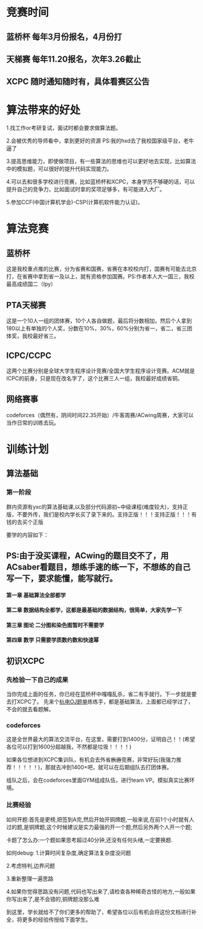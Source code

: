 # 竞赛时间
## 蓝桥杯 每年3月份报名，4月份打
## 天梯赛 每年11.20报名，次年3.26截止
## XCPC 随时通知随时有，具体看赛区公告

# 算法带来的好处

1.找工作or考研复试，面试时都会要求做算法题。

2.会被优秀的导师看中，拿到更好的资源 PS:我的hxd去了我校国家级平台，老牛逼了

3.提高思维能力，即使做项目，有一些算法的思维也可以更好地去实现，比如算法中的模拟题，可以很好的提升代码实现能力。

4.可以去和很多学校进行竞赛，比如蓝桥杯和XCPC，本身学历不够硬的话，可以提升自己的竞争力，比如面试时拿的奖项足够多，有可能进入大厂。

5.参加CCF(中国计算机学会)-CSP(计算机软件能力认证)。 

# 算法竞赛
## 蓝桥杯
这是我校重点推的比赛，分为省赛和国赛，省赛在本校校内打，国赛有可能去北京打，在省赛中拿到省一及以上，就有资格参加国赛。PS:作者本人大一国三，我校最高成绩国二（lpy）

## PTA天梯赛
这是一个10人一组的团体赛，10个人各自做题，最后将分数相加，然后个人拿到180以上有单独的个人奖，分数在10%，30%，60%分别为省一，省二，省三团体奖，我校最好省三。

## ICPC/CCPC
这两个比赛分别是全球大学生程序设计竞赛/全国大学生程序设计竞赛。ACM就是ICPC的前身，只是现在改名字了，这个比赛三人一组，我校最好成绩省铜。

## 网络赛事
codeforces（偶然有，阴间时间22.35开始）/牛客周赛/ACwing周赛，大家可以当作日常的训练去玩。

# 训练计划
## 算法基础
### 第一阶段
群内资源有yxc的算法基础课,以及部分代码源初~中级课程(难度较大)，支持正版，不要外传，我们是校内学长买了录下来的。支持正版！！！支持正版！！！有钱的去买个正版


要学的内容如下：
## PS:由于没买课程，ACwing的题目交不了，用ACsaber看题目，想练手速的练一下，不想练的自己写一下，要求能懂，能写就行。


#### 第一章 基础算法全部都学

#### 第二章 数据结构全都学，这都是最基础的数据结构，很简单，大家先学一下

#### 第三章 图论 二分图和染色图暂时不需要学

#### 第四章 数学 只需要学质数约数和快速幂


## 初识XCPC
### 先检验一下自己的成果
当你完成上面的任务，你已经在蓝桥杯中嘎嘎乱杀，省二有手就行。下一步就是要去打XCPC了。
先来个[杭电OJ题单](http://acm.hdu.edu.cn/game/entry/problem/list.php?chapterid=1&sectionid=3)练练手，都是基础算法，上面都已经学过了，不会的就去看题解。

### codeforces
这是全世界最大的算法交流平台，在这里，需要打到1400分，证明自己！！(希望各位可以打到1600分超越我，不然都是垃圾！！！！)

如果各位想进到XCPC集训队，有机会去外省~~旅游~~竞赛，非常好玩(我强力推荐！！！！！)，那就去冲到1400+吧，就可以在后期组队去打团体赛。

组队之后，会在codeforces里面GYM组成队伍，进行team VP。模拟真实比赛环境。

### 比赛经验
如何开题:首先是更榜,把签到A完,然后开始开铜牌题,一般来说,在前1个小时就有人过的题,是铜牌题,这个时候建议是实力最强的开一个题,然后另外两个人开一个题;

卡题了怎么办:一个题如果思考超过40分钟,还没有任何头绪,一定要换题.

如何debug:
1.计算时间复杂度,确定算法复杂度没问题

2.考虑特判,边界问题

3.重新整理一遍思路

4.如果你觉得思路没有问题,代码也写出来了,请检查各种稀奇古怪的地方,一般如果你写出来了,是不会错的,铜牌题没那么难


到这里，学长就给不了你们更多的帮助了，希望各位以后有机会将这份文档进行补全，将更多的经验传授给下面学生。



